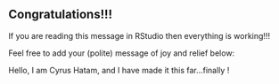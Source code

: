 ## Congratulations!!!

If you are reading this message in RStudio then everything is working!!!

Feel free to add your (polite) message of joy and relief below:

Hello, I am Cyrus Hatam, and I have made it this far...finally ! 